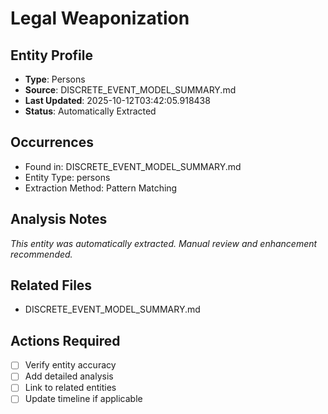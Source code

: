 # Legal Weaponization

## Entity Profile
- **Type**: Persons
- **Source**: DISCRETE_EVENT_MODEL_SUMMARY.md
- **Last Updated**: 2025-10-12T03:42:05.918438
- **Status**: Automatically Extracted

## Occurrences
- Found in: DISCRETE_EVENT_MODEL_SUMMARY.md
- Entity Type: persons
- Extraction Method: Pattern Matching

## Analysis Notes
*This entity was automatically extracted. Manual review and enhancement recommended.*

## Related Files
- DISCRETE_EVENT_MODEL_SUMMARY.md

## Actions Required
- [ ] Verify entity accuracy
- [ ] Add detailed analysis
- [ ] Link to related entities
- [ ] Update timeline if applicable
